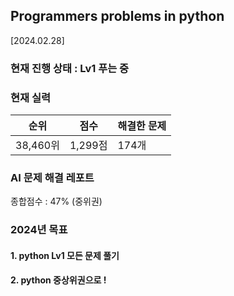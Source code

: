 ## **Programmers problems in python**

[2024.02.28]

### 현재 진행 상태 : Lv1 푸는 중

### 현재 실력
|순위|점수|해결한 문제|
|--|---|--|
|38,460위|1,299점|174개|


### AI 문제 해결 레포트
종합점수 : 47% (중위권)

### 2024년 목표 
#### 1. python Lv1 모든 문제 풀기
#### 2. python 중상위권으로 !

